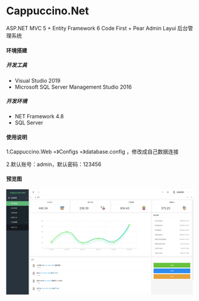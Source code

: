 # Cappuccino.Net
ASP.NET MVC 5 + Entity Framework 6 Code First + Pear Admin Layui  后台管理系统

#### 环境搭建

##### 开发工具

- Visual Studio 2019
- Microsoft SQL Server Management Studio 2016

##### 开发环境

- NET Framework 4.8
- SQL Server 

#### 使用说明

1.Cappuccino.Web =》Configs =》database.config ，修改成自己数据连接

2.默认账号：admin，默认密码：123456

####  预览图

![show2](https://github.com/Goosander/Cappuccino.Net/blob/main/Cappuccino.Web/Content/admin/images/show2.png)

